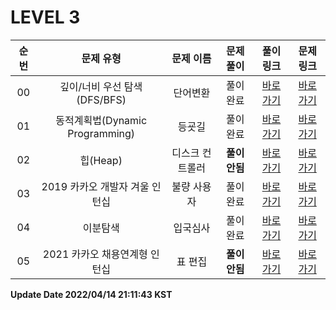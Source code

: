 # LEVEL 3

| 순번 | 문제 유형 | 문제 이름 | 문제 풀이 | 풀이 링크 | 문제 링크 |
| :--: |:--: |:--: |:--: |:--: |:--: |
|00|깊이/너비 우선 탐색(DFS/BFS)|단어변환|풀이완료|[바로가기](https://github.com/westreed/ProgrammersAlgorithm/blob/main/lv3/%EB%8B%A8%EC%96%B4%EB%B3%80%ED%99%98.py)|[바로가기](https://programmers.co.kr/learn/courses/30/lessons/43163)|
|01|동적계획법(Dynamic Programming)|등굣길|풀이완료|[바로가기](https://github.com/westreed/ProgrammersAlgorithm/blob/main/lv3/%EB%93%B1%EA%B5%A3%EA%B8%B8.py)|[바로가기](https://programmers.co.kr/learn/courses/30/lessons/42898)|
|02|힙(Heap)|디스크 컨트롤러 |**풀이안됨**|[바로가기](https://github.com/westreed/ProgrammersAlgorithm/blob/main/lv3/%EB%94%94%EC%8A%A4%ED%81%AC%20%EC%BB%A8%ED%8A%B8%EB%A1%A4%EB%9F%AC%20X.py)|[바로가기](https://programmers.co.kr/learn/courses/30/lessons/42627)|
|03|2019 카카오 개발자 겨울 인턴십|불량 사용자|풀이완료|[바로가기](https://github.com/westreed/ProgrammersAlgorithm/blob/main/lv3/%EB%B6%88%EB%9F%89%20%EC%82%AC%EC%9A%A9%EC%9E%90.py)|[바로가기](https://programmers.co.kr/learn/courses/30/lessons/64064)|
|04|이분탐색|입국심사|풀이완료|[바로가기](https://github.com/westreed/ProgrammersAlgorithm/blob/main/lv3/%EC%9E%85%EA%B5%AD%EC%8B%AC%EC%82%AC.py)|[바로가기](https://programmers.co.kr/learn/courses/30/lessons/43238)|
|05|2021 카카오 채용연계형 인턴십|표 편집 |**풀이안됨**|[바로가기](https://github.com/westreed/ProgrammersAlgorithm/blob/main/lv3/%ED%91%9C%20%ED%8E%B8%EC%A7%91%20X.py)|[바로가기](https://programmers.co.kr/learn/courses/30/lessons/81303)|


**Update Date 2022/04/14 21:11:43 KST**

